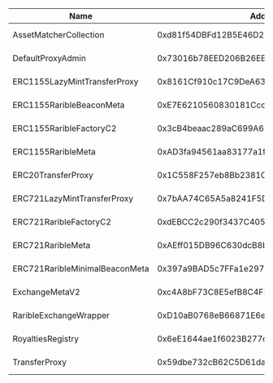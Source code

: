  Name | Address | Url 
 --- | --- | ---
 AssetMatcherCollection | 0xd81f54DBFd12B5E46D2D16B09991AF43B21f2029 | https://testnet.teloscan.io/address/0xd81f54DBFd12B5E46D2D16B09991AF43B21f2029?network=telos-evm-testnet 
 DefaultProxyAdmin | 0x73016b78EED206B26EBB652F5d2E2700cB0530CB | https://testnet.teloscan.io/address/0x73016b78EED206B26EBB652F5d2E2700cB0530CB?network=telos-evm-testnet 
 ERC1155LazyMintTransferProxy | 0x8161Cf910c17C9DeA638fFd842F87385cd5f1aa6 | https://testnet.teloscan.io/address/0x8161Cf910c17C9DeA638fFd842F87385cd5f1aa6?network=telos-evm-testnet 
 ERC1155RaribleBeaconMeta | 0xE7E6210560830181CccF72cB73cdeC8dDcC40969 | https://testnet.teloscan.io/address/0xE7E6210560830181CccF72cB73cdeC8dDcC40969?network=telos-evm-testnet 
 ERC1155RaribleFactoryC2 | 0x3cB4beaac289aC699A6b6d1d6FC2363fb9e3C648 | https://testnet.teloscan.io/address/0x3cB4beaac289aC699A6b6d1d6FC2363fb9e3C648?network=telos-evm-testnet 
 ERC1155RaribleMeta | 0xAD3fa94561aa83177a1f3494CC75E26B78EAbDEf | https://testnet.teloscan.io/address/0xAD3fa94561aa83177a1f3494CC75E26B78EAbDEf?network=telos-evm-testnet 
 ERC20TransferProxy | 0x1C558F257eb8Bb2381C2C140e8e6fd5bBab3ED51 | https://testnet.teloscan.io/address/0x1C558F257eb8Bb2381C2C140e8e6fd5bBab3ED51?network=telos-evm-testnet 
 ERC721LazyMintTransferProxy | 0x7bAA74C65A5a8241F5D4FaDbF343156Da4c531b8 | https://testnet.teloscan.io/address/0x7bAA74C65A5a8241F5D4FaDbF343156Da4c531b8?network=telos-evm-testnet 
 ERC721RaribleFactoryC2 | 0xdEBCC2c290f3437C405F797d2383743A73383049 | https://testnet.teloscan.io/address/0xdEBCC2c290f3437C405F797d2383743A73383049?network=telos-evm-testnet 
 ERC721RaribleMeta | 0xAEff015DB96C630dcB8b72c90e7c6d14B1501553 | https://testnet.teloscan.io/address/0xAEff015DB96C630dcB8b72c90e7c6d14B1501553?network=telos-evm-testnet 
 ERC721RaribleMinimalBeaconMeta | 0x397a9BAD5c7FFa1e297c3f2F3243D92E3c3B6D8a | https://testnet.teloscan.io/address/0x397a9BAD5c7FFa1e297c3f2F3243D92E3c3B6D8a?network=telos-evm-testnet 
 ExchangeMetaV2 | 0xc4A8bF73C8E5efB8C4F2fCFc728e70DFc42F4044 | https://testnet.teloscan.io/address/0xc4A8bF73C8E5efB8C4F2fCFc728e70DFc42F4044?network=telos-evm-testnet 
 RaribleExchangeWrapper | 0xD10aB0768eB66871E6e60e98c208ED5bd8362f19 | https://testnet.teloscan.io/address/0xD10aB0768eB66871E6e60e98c208ED5bd8362f19?network=telos-evm-testnet 
 RoyaltiesRegistry | 0x6eE1644ae1f6023B277c686bF832d0adcD4DFd91 | https://testnet.teloscan.io/address/0x6eE1644ae1f6023B277c686bF832d0adcD4DFd91?network=telos-evm-testnet 
 TransferProxy | 0x59dbe732cB62C5D61da15Fd9F129b996A1313691 | https://testnet.teloscan.io/address/0x59dbe732cB62C5D61da15Fd9F129b996A1313691?network=telos-evm-testnet 
